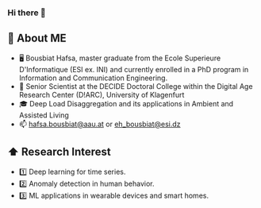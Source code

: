 ### Hi there 👋 


## :book: About ME
- 🖥 Bousbiat Hafsa, master graduate from the Ecole Superieure D'Informatique (ESI ex. INI) and currently enrolled in a PhD program in Information and Communication Engineering.
- 💼 Senior Scientist at the DECIDE Doctoral College within the Digital Age Research Center (D!ARC), University of Klagenfurt
- 🎓 Deep Load Disaggregation and its applications in Ambient and Assisted Living
- :mailbox: hafsa.bousbiat@aau.at or eh_bousbiat@esi.dz  

## ⬆ Research Interest
- :one: Deep learning for time series.
- :two: Anomaly detection in human behavior.
- :three: ML applications in wearable devices and smart homes.



